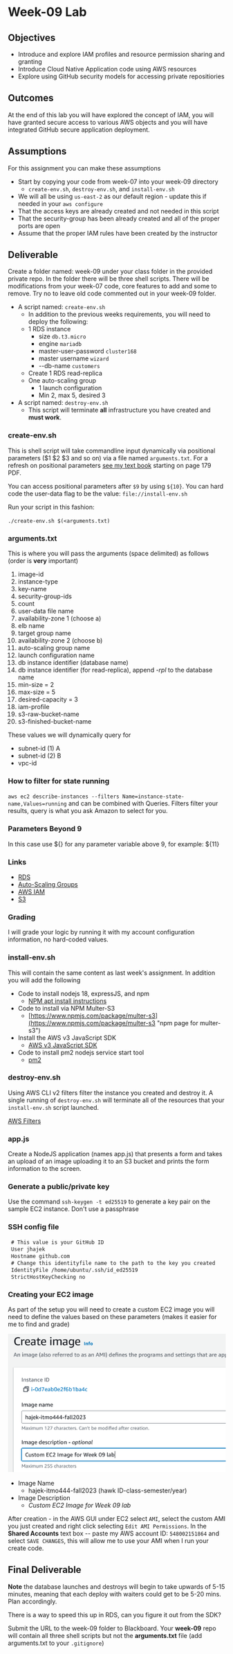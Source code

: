 # Week-09 Lab

## Objectives

* Introduce and explore IAM profiles and resource permission sharing and granting
* Introduce Cloud Native Application code using AWS resources
* Explore using GitHub security models for accessing private repositiories

## Outcomes

At the end of this lab you will have explored the concept of IAM, you will have granted secure access to various AWS objects and you will have integrated GitHub secure application deployment.

## Assumptions

For this assignment you can make these assumptions

* Start by copying your code from week-07 into your week-09 directory
  * `create-env.sh`, `destroy-env.sh`, and `install-env.sh`
* We will all be using `us-east-2` as our default region - update this if needed in your `aws configure`
* That the access keys are already created and not needed in this script
* That the security-group has been already created and all of the proper ports are open
* Assume that the proper IAM rules have been created by the instructor

## Deliverable

Create a folder named: week-09 under your class folder in the provided private repo. In the folder there will be three shell scripts. There will be modifications from your week-07 code, core features to add and some to remove. Try no to leave old code commented out in your week-09 folder.

* A script named: `create-env.sh`
  * In addition to the previous weeks requirements, you will need to deploy the following:
  * 1 RDS instance
    * size `db.t3.micro`
    * engine `mariadb`
    * master-user-password `cluster168`
    * master username `wizard`
    * --db-name `customers`
  * Create 1 RDS read-replica
  * One auto-scaling group
    * 1 launch configuration
    * Min 2, max 5, desired 3
* A script named: `destroy-env.sh`
  * This script will terminate **all** infrastructure you have created and **must work**.

### create-env.sh

This is shell script will take commandline input dynamically via positional parameters ($1 $2 $3 and so on) via a file named `arguments.txt`. For a refresh on positional parameters [see my text book](https://github.com/jhajek/Linux-text-book-part-1/releases/tag/2021-09-29 "Link to Linux Textbook") starting on page 179 PDF.

You can access positional parameters after `$9` by using `${10}`. You can hard code the user-data flag to be the value: `file://install-env.sh`

Run your script in this fashion:

```./create-env.sh $(<arguments.txt)```

### arguments.txt

This is where you will pass the arguments (space delimited) as follows (order is **very** important)


1) image-id
1) instance-type
1) key-name
1) security-group-ids
1) count
1) user-data file name
1) availability-zone 1 (choose a)
1) elb name
1) target group name
1) availability-zone 2 (choose b)
1) auto-scaling group name
1) launch configuration name
1) db instance identifier (database name)
1) db instance identifier (for read-replica), append *-rpl* to the database name
1) min-size = 2
1) max-size = 5
1) desired-capacity = 3
1) iam-profile
1) s3-raw-bucket-name
1) s3-finished-bucket-name

These values we will dynamically query for

* subnet-id (1) A
* subnet-id (2) B
* vpc-id

### How to filter for state running

`aws ec2 describe-instances --filters Name=instance-state-name,Values=running` and can be combined with Queries.  Filters filter your results, query is what you ask Amazon to select for you.

### Parameters Beyond 9

In this case use \$\{\} for any parameter variable above 9, for example: ${11}

### Links

* [RDS](https://awscli.amazonaws.com/v2/documentation/api/latest/reference/rds/index.html "webpage RDS CLI")
* [Auto-Scaling Groups](https://awscli.amazonaws.com/v2/documentation/api/latest/reference/autoscaling/index.html "webpage auto-scaling groups")
* [AWS IAM](https://docs.aws.amazon.com/IAM/latest/UserGuide/introduction.html "webpage for AWS IAM")
* [S3](https://awscli.amazonaws.com/v2/documentation/api/latest/reference/s3/index.html "webpage for S3 aws cli")

### Grading

I will grade your logic by running it with my account configuration information, no hard-coded values.

### install-env.sh

This will contain the same content as last week's assignment. In addition you will add the following

* Code to install nodejs 18, expressJS, and npm
  * [NPM apt install instructions](https://github.com/nodesource/distributions#nodejs "GitHUb apt install instructions")
* Code to install via NPM Multer-S3
  * [https://www.npmjs.com/package/multer-s3](https://www.npmjs.com/package/multer-s3 "npm page for multer-s3")
* Install the AWS v3 JavaScript SDK
  * [AWS v3 JavaScript SDK](https://docs.aws.amazon.com/sdk-for-javascript/v3/developer-guide/welcome.html
 "webpage for AWS JavaScript SDK")
* Code to install pm2 nodejs service start tool
  * [pm2](https://pm2.io "website for pm2")

### destroy-env.sh

Using AWS CLI v2 filters filter the instance you created and destroy it. A single running of `destroy-env.sh` will terminate all of the resources that your `install-env.sh` script launched.

[AWS Filters](https://docs.aws.amazon.com/cli/latest/userguide/cli-usage-filter.html "URL for AWS Filters")

### app.js

Create a NodeJS application (names app.js) that presents a form and takes an upload of an image uploading it to an S3 bucket and prints the form information to the screen.

### Generate a public/private key

Use the command `ssh-keygen -t ed25519` to generate a key pair on the sample EC2 instance. Don't use a passphrase

### SSH config file

```Host github.com
 # This value is your GitHub ID 
 User jhajek
 Hostname github.com
 # Change this identityfile name to the path to the key you created
 IdentityFile /home/ubuntu/.ssh/id_ed25519
 StrictHostKeyChecking no
 ```

### Creating your EC2 image

As part of the setup you will need to create a custom EC2 image you will need to define the values based on these parameters (makes it easier for me to find and grade)

![*EC2 Create Image Details*](./images/create-ec2.png "Image showing details")

* Image Name
  * hajek-itmo444-fall2023 (hawk ID-class-semester/year)
* Image Description
  * *Custom EC2 Image for Week 09 lab*

After creation - in the AWS GUI under EC2 select `AMI`, select the custom AMI you just created and right click selecting `Edit AMI Permissions`. In the **Shared Accounts** text box -- paste my AWS account ID: `548002151864` and select `SAVE CHANGES`, this will allow me to use your AMI when I run your create code.

## Final Deliverable

**Note** the database launches and destroys will begin to take upwards of 5-15 minutes, meaning that each deploy with waiters could get to be 5-20 mins. Plan accordingly.

There is a way to speed this up in RDS, can you figure it out from the SDK?

Submit the URL to the week-09 folder to Blackboard. Your **week-09** repo will contain all three shell scripts but not the **arguments.txt** file (add arguments.txt to your `.gitignore`)
